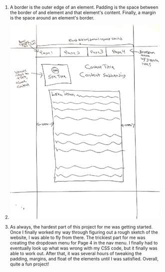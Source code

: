 1. A border is the outer edge of an element. Padding is the space between the border of and element and that element's content. Finally, a margin is the space around an element's border.

2. ![Hand drawn sketch of css website example](./images/site-sketch.jpg)

3. As always, the hardest part of this project for me was getting started. Once I finally worked my way through figuring out a rough sketch of the website, I was able to fly from there. The trickiest part for me was creating the dropdown menu for Page 4 in the nav menu. I finally had to eventually look up what was wrong with my CSS code, but it finally was able to work out. After that, it was several hours of tweaking the padding, margins, and float of the elements until I was satisfied. Overall, quite a fun project!
